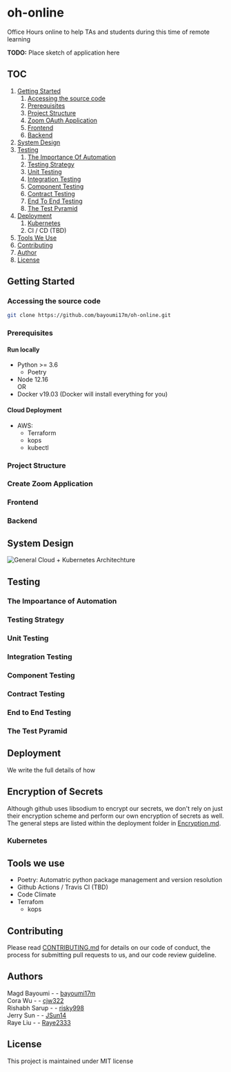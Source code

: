# oh-online
Office Hours online to help TAs and students during this time of remote learning

**TODO:** Place sketch of application here

## TOC
1. [Getting Started](#getting-started)
    1. [Accessing the source code](#accessing-the-source-code)
    1. [Prerequisites](#prerequisites)
    1. [Project Structure](#project-structure)
    1. [Zoom OAuth Application](#create-zoom-application)
    1. [Frontend](#frontend)
    1. [Backend](#backend)
1. [System Design](#system-design)
1. [Testing](#testing)
    1. [The Importance Of Automation](#the-importance-of-automation)
    1. [Testing Strategy](#testing-strategy)
    1. [Unit Testing](#unit-testing)
    1. [Integration Testing](#integration-testing)
    1. [Component Testing](#component-testing)
    1. [Contract Testing](#contract-testing)
    1. [End To End Testing](#end-to-end-testing)
    1. [The Test Pyramid](#the-test-pyramid)
1. [Deployment](#deployment)
    1. [Kubernetes](#kubernetes)
    1. CI / CD (TBD)
    <!-- #1. [Staging](#staging) -->
    <!-- #1. [Production](#production) -->
1. [Tools We Use](#tools-we-use)
1. [Contributing](#contributing)
1. [Author](#author)
1. [License](#license)


## Getting Started

### Accessing the source code

```bash
git clone https://github.com/bayoumi17m/oh-online.git
```

### Prerequisites

#### Run locally
- Python >= 3.6
    - Poetry
- Node 12.16 \
OR
- Docker v19.03 (Docker will install everything for you)

#### Cloud Deployment
- AWS:
    - Terraform
    - kops
    - kubectl

### Project Structure

### Create Zoom Application

### Frontend

### Backend

## System Design

![General Cloud + Kubernetes Architechture](docs/architechture/imgs/OH-Architecture.png)

## Testing

### The Impoartance of Automation

### Testing Strategy

### Unit Testing

### Integration Testing

### Component Testing

### Contract Testing

### End to End Testing

### The Test Pyramid

## Deployment
We write the full details of how

## Encryption of Secrets
Although github uses libsodium to encrypt our secrets, we don't rely on just
their encryption scheme and perform our own encryption of secrets as well.
The general steps are listed within the deployment folder in [Encryption.md](./deployment/Encryption.md).

### Kubernetes

## Tools we use

- Poetry: Automatric python package management and version resolution
- Github Actions / Travis CI (TBD)
- Code Climate
- Terrafom
    - kops

## Contributing

Please read [CONTRIBUTING.md](CONTRIBUTING.md) for details on our code of conduct, the process for submitting pull requests to us, and our code review guideline.

## Authors
Magd Bayoumi - - [bayoumi17m](https://github.com/bayoumi17m)\
Cora Wu - - [cjw322](https://github.com/cjw322)\
Rishabh Sarup - - [risky998](https://github.com/risky998)\
Jerry Sun - - [JSun14](https://github.com/JSun14)\
Raye Liu - - [Raye2333](https://github.com/Raye2333)

## License
This project is maintained under MIT license